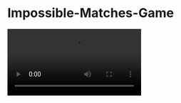# Impossible-Matches-Game

<video src="https://github.com/Mahdi7s/Impossible-Matches-Game/raw/main/vid1.mp4" />
